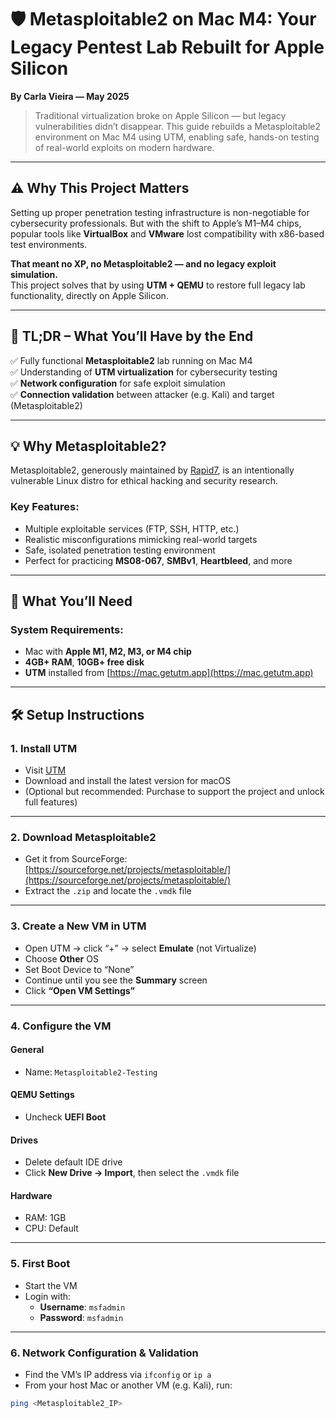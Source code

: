 # 🛡️ Metasploitable2 on Mac M4: Your Legacy Pentest Lab Rebuilt for Apple Silicon  
**By Carla Vieira — May 2025**  
> Traditional virtualization broke on Apple Silicon — but legacy vulnerabilities didn’t disappear. This guide rebuilds a Metasploitable2 environment on Mac M4 using UTM, enabling safe, hands-on testing of real-world exploits on modern hardware.

---

## ⚠️ Why This Project Matters

Setting up proper penetration testing infrastructure is non-negotiable for cybersecurity professionals. But with the shift to Apple’s M1–M4 chips, popular tools like **VirtualBox** and **VMware** lost compatibility with x86-based test environments.

**That meant no XP, no Metasploitable2 — and no legacy exploit simulation.**  
This project solves that by using **UTM + QEMU** to restore full legacy lab functionality, directly on Apple Silicon.

---

## 🚀 TL;DR – What You’ll Have by the End

✅ Fully functional **Metasploitable2** lab running on Mac M4  
✅ Understanding of **UTM virtualization** for cybersecurity testing  
✅ **Network configuration** for safe exploit simulation  
✅ **Connection validation** between attacker (e.g. Kali) and target (Metasploitable2)

---

## 💡 Why Metasploitable2?

Metasploitable2, generously maintained by [Rapid7](https://sourceforge.net/projects/metasploitable/), is an intentionally vulnerable Linux distro for ethical hacking and security research.

### Key Features:
- Multiple exploitable services (FTP, SSH, HTTP, etc.)
- Realistic misconfigurations mimicking real-world targets
- Safe, isolated penetration testing environment
- Perfect for practicing **MS08-067**, **SMBv1**, **Heartbleed**, and more

---

## 🧰 What You’ll Need

### System Requirements:
- Mac with **Apple M1, M2, M3, or M4 chip**
- **4GB+ RAM**, **10GB+ free disk**
- **UTM** installed from [https://mac.getutm.app](https://mac.getutm.app)

---

## 🛠️ Setup Instructions

### 1. Install UTM

- Visit [UTM](https://mac.getutm.app/)
- Download and install the latest version for macOS
- (Optional but recommended: Purchase to support the project and unlock full features)

---

### 2. Download Metasploitable2

- Get it from SourceForge: [https://sourceforge.net/projects/metasploitable/](https://sourceforge.net/projects/metasploitable/)
- Extract the `.zip` and locate the `.vmdk` file

---

### 3. Create a New VM in UTM

- Open UTM → click “+” → select **Emulate** (not Virtualize)  
- Choose **Other** OS  
- Set Boot Device to “None”  
- Continue until you see the **Summary** screen  
- Click **“Open VM Settings”**

---

### 4. Configure the VM

#### General
- Name: `Metasploitable2-Testing`

#### QEMU Settings
- Uncheck **UEFI Boot**

#### Drives
- Delete default IDE drive  
- Click **New Drive → Import**, then select the `.vmdk` file

#### Hardware
- RAM: 1GB  
- CPU: Default

---

### 5. First Boot

- Start the VM  
- Login with:
  - **Username**: `msfadmin`  
  - **Password**: `msfadmin`

---

### 6. Network Configuration & Validation

- Find the VM’s IP address via `ifconfig` or `ip a`
- From your host Mac or another VM (e.g. Kali), run:

```bash
ping <Metasploitable2_IP>

